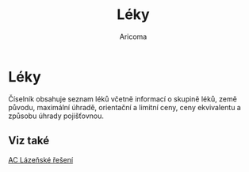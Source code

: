 ﻿---
    title: "Léky"
    author: Aricoma
    ms.date: 04/30/2018
    ms.topic: article
    ms.prod: dynamics-nav-2017
    ms.contentlocale: cs-cz
    ms.lasthandoff: 04/30/2018
---

# Léky

Číselník obsahuje seznam léků včetně informací o skupině léků, země původu, maximální úhradě, orientační a limitní ceny, ceny ekvivalentu a způsobu úhrady pojišťovnou. 


## <a name="see-also"></a>Viz také
[AC Lázeňské řešení](spa-solution.md)